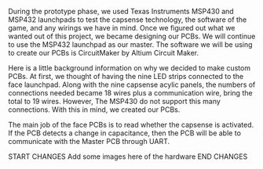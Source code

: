 
During the prototype phase, we used Texas Instruments MSP430 and MSP432 launchpads to test the capsense technology, the software of the
game, and any wirings we have in mind. Once we figured out what we wanted out of this project, we became designing our PCBs. We will 
continue to use the MSP432 launchpad as our master. The software we will be using to create our PCBs is CircuitMaker by Altium Circuit 
Maker.

Here is a little background information on why we decided to make custom PCBs. At first, we thought of having the nine LED strips 
connected to the face launchpad. Along with the nine capsense acylic panels, the numbers of connections needed became 18 wires plus a 
communication wire, bring the total to 19 wires. However, The MSP430 do not support this many connections. With this in mind, we created 
our PCBs. 

The main job of the face PCBs is to read whether the capsense is activated. If the PCB detects a change in capacitance, then the 
PCB will be able to communicate with the Master PCB through UART. 


START CHANGES
Add some images here of the hardware
END CHANGES